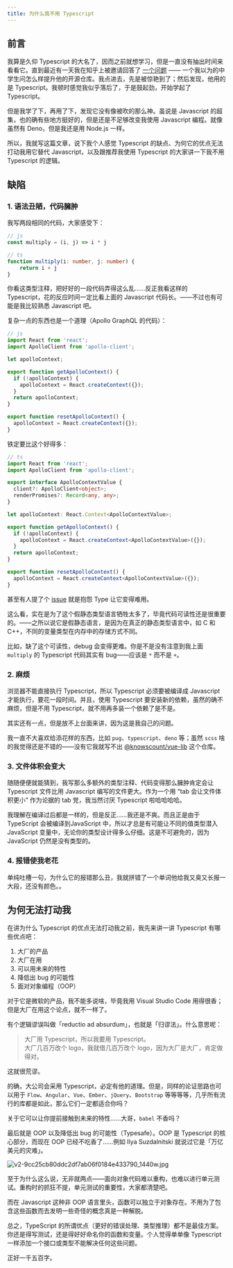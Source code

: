 ```yaml
---
title: 为什么我不用 Typescript
---
```


## 前言

我算是久仰 Typescript 的大名了，因而之前就想学习，但是一直没有抽出时间来看看它。直到最近有一天我在知乎上被邀请回答了 [一个问题](https://www.zhihu.com/question/456084081/answer/1851756971) —— 一个我以为的中学生问怎么样提升他的开源仓库。我点进去，先是被惊艳到了；然后发现，他用的是 Typescript。我顿时感觉我似乎落后了，于是鼓起劲，开始学起了 Typescript。

但是我学了下，再用了下，发现它没有像被吹的那么神。虽说是 Javascript 的超集，也的确有些地方挺好的，但是还是不足够改变我使用 Javascript 编程。就像虽然有 Deno，但是我还是用 Node.js 一样。

所以，我就写这篇文章，说下我个人感觉 Typescript 的缺点、为何它的优点无法打动我用它替代 Javascript，以及跟推荐我使用 Typescript 的大家讲一下我不用 Typescript 的逻辑。

## 缺陷

### 1. 语法丑陋，代码臃肿

我写两段相同的代码，大家感受下：

```javascript
// js
const multiply = (i, j) => i * j
```

```typescript
// ts
function multiply(i: number, j: number) {
    return i + j
}
```

你看这类型注释，把好好的一段代码弄得这么乱……反正我看这样的 Typescript，花的反应时间一定比看上面的 Javascript 代码长。——不过也有可能是我比较熟悉 Javascript 吧。

复杂一点的东西也是一个道理（Apollo GraphQL 的代码）：

```javascript
// js
import React from 'react';
import ApolloClient from 'apollo-client';

let apolloContext;

export function getApolloContext() {
  if (!apolloContext) {
    apolloContext = React.createContext({});
  }
  return apolloContext;
}

export function resetApolloContext() {
  apolloContext = React.createContext({});
}
```

铁定要比这个好得多：

```typescript
// ts
import React from 'react';
import ApolloClient from 'apollo-client';

export interface ApolloContextValue {
  client?: ApolloClient<object>;
  renderPromises?: Record<any, any>;
}

let apolloContext: React.Context<ApolloContextValue>;

export function getApolloContext() {
  if (!apolloContext) {
    apolloContext = React.createContext<ApolloContextValue>({});
  }
  return apolloContext;
}

export function resetApolloContext() {
  apolloContext = React.createContext<ApolloContextValue>({});
}
```

甚至有人提了个 [issue](https://github.com/apollographql/react-apollo/issues/3016) 就是抱怨 Type 让它变得难用。

这么看，实在是为了这个假静态类型语言牺牲太多了，毕竟代码可读性还是很重要的。——之所以说它是假静态语言，是因为在真正的静态类型语言中，如 C 和 C++，不同的变量类型在内存中的存储方式不同。

比如，缺了这个可读性，debug 会变得更难。你是不是没有注意到我上面 `multiply` 的 Typescript 代码其实有 bug——应该是 `*` 而不是 `+`。

### 2. 麻烦

浏览器不能直接执行 Typescript，所以 Typescript 必须要被编译成 Javascript 才能执行，要花一段时间。并且，使用 Typescript 要安装新的依赖，虽然的确不麻烦，但是不用 Typescript，就不用再多装一个依赖了是不是。

其实还有一点，但是放不上台面来讲，因为这是我自己的问题。

我一直不大喜欢给添花样的东西，比如 `pug`、`typescript`、`deno` 等；虽然 `scss` 啥的我觉得还是不错的——没有它我就写不出 [@knowscount/vue-lib](https://github.com/KnowsCount/vue-lib) 这个仓库。

### 3. 文件体积会变大

随随便便就能猜到，我写那么多额外的类型注释、代码变得那么臃肿肯定会让 Typescript 文件比用 Javascript 编写的文件更大。作为一个用 “tab 会让文件体积更小” 作为论据的 tab 党，我当然讨厌 Typescript 啦哈哈哈哈。

我理解在编译过后都是一样的，但是反正……我还是不爽。而且正是由于 TypeScript 会被编译到JavaScript 中，所以才总是有可能让不同的值类型潜入 JavaScript 变量中，无论你的类型设计得多么仔细。这是不可避免的，因为 JavaScript 仍然是没有类型的。

### 4. 报错使我老花

单纯吐槽一句，为什么它的报错那么丑，我就拼错了一个单词他给我又臭又长报一大段，还没有颜色。。

## 为何无法打动我

在讲为什么 Typescript 的优点无法打动我之前，我先来讲一讲 Typescript 有哪些优点吧：

1. 大厂的产品
2. 大厂在用
3. 可以用未来的特性
4. 降低出 bug 的可能性
4. 面对对象编程（OOP）

对于它是微软的产品，我不能多说啥，毕竟我用 Visual Studio Code 用得很香；但是大厂在用这个论点，就不一样了。

有个逻辑谬误叫做「reductio ad absurdum」，也就是「归谬法」。什么意思呢：

> 大厂用 Typescript，所以我要用 Typescript。<br>
> 大厂几百万改个 logo，我就借几百万改个 logo，因为大厂是大厂，肯定做得对。

这就很荒谬。

的确，大公司会采用 Typescript，必定有他的道理。但是，同样的论证思路也可以用于 `Flow`、`Angular`、`Vue`、`Ember`、`jQuery`、`Bootstrap` 等等等等，几乎所有流行的库都是如此，那么它们一定都适合你吗？

关于它可以让你提前接触到未来的特性……大哥，`babel` 不香吗？

最后就是 OOP 以及降低出 bug 的可能性（Typesafe）。OOP 是 Typescript 的核心部分，而现在 OOP 已经不吃香了……例如 Ilya Suzdalnitski 就说过它是「万亿美元的灾难」。

![v2-9cc25cb80ddc2df7ab06f0184e433790_1440w.jpg](https://p6-juejin.byteimg.com/tos-cn-i-k3u1fbpfcp/0511a27d56854783b1f313d0659afcfc~tplv-k3u1fbpfcp-watermark.image)

至于为什么这么说，无非就两点——面向对象代码难以重构，也难以进行单元测试。重构时的抓狂不提，单元测试的重要性，大家都清楚吧。

而在 Javascript 这种非 OOP 语言里头，函数可以独立于对象存在。不用为了包含这些函数而去发明一些奇怪的概念真是一种解脱。

总之，TypeScript 的所谓优点（更好的错误处理、类型推理）都不是最佳方案。你还是得写测试，还是得好好命名你的函数和变量。个人觉得单单像 Typescript 一样添加一个接口或类型不能解决任何这些问题。

正好一千五百字。
